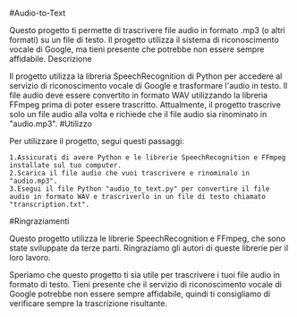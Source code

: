 #Audio-to-Text

Questo progetto ti permette di trascrivere file audio in formato .mp3 (o altri formati) su un file di testo. Il progetto utilizza il sistema di riconoscimento vocale di Google, ma tieni presente che potrebbe non essere sempre affidabile.
Descrizione

Il progetto utilizza la libreria SpeechRecognition di Python per accedere al servizio di riconoscimento vocale di Google e trasformare l'audio in testo. Il file audio deve essere convertito in formato WAV utilizzando la libreria FFmpeg prima di poter essere trascritto. Attualmente, il progetto trascrive solo un file audio alla volta e richiede che il file audio sia rinominato in "audio.mp3".
#Utilizzo

Per utilizzare il progetto, segui questi passaggi:

    1.Assicurati di avere Python e le librerie SpeechRecognition e FFmpeg installate sul tuo computer.
    2.Scarica il file audio che vuoi trascrivere e rinominalo in "audio.mp3".
    3.Esegui il file Python "audio_to_text.py" per convertire il file audio in formato WAV e trascriverlo in un file di testo chiamato "transcription.txt".

#Ringraziamenti

Questo progetto utilizza le librerie SpeechRecognition e FFmpeg, che sono state sviluppate da terze parti. Ringraziamo gli autori di queste librerie per il loro lavoro.

Speriamo che questo progetto ti sia utile per trascrivere i tuoi file audio in formato di testo. Tieni presente che il servizio di riconoscimento vocale di Google potrebbe non essere sempre affidabile, quindi ti consigliamo di verificare sempre la trascrizione risultante.
